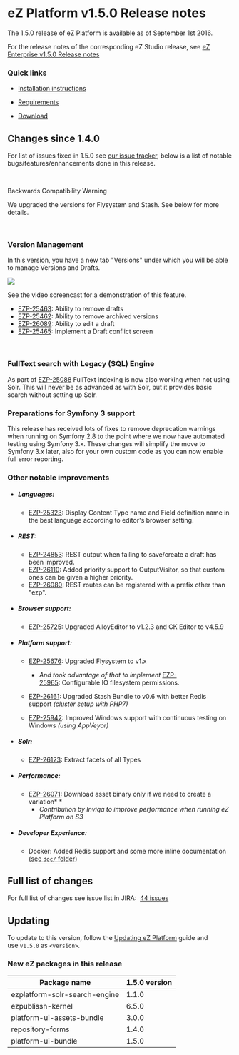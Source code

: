
# eZ Platform v1.5.0 Release notes


The 1.5.0 release of eZ Platform is available as of September 1st 2016.

For the release notes of the corresponding eZ Studio release, see [eZ Enterprise v1.5.0 Release notes](eZ-Enterprise-v1.5.0-Release-notes_32114946.html)

### Quick links

-   [Installation instructions](../getting_started/install_ez_platform.md)

-   [Requirements](../getting_started/requirements.md)

-   [Download](http://share.ez.no/latest)

## Changes since 1.4.0

For list of issues fixed in 1.5.0 see [our issue tracker](https://jira.ez.no/issues/?filter=-1&jql=project%20%3D%20EZP%20AND%20resolution%20!%3D%20Unresolved%20AND%20fixVersion%20in%20(1.5.0)%20ORDER%20BY%20updatedDate%20ASC), below is a list of notable bugs/features/enhancements done in this release.

 

Backwards Compatibility Warning

We upgraded the versions for Flysystem and Stash. See below for more details.

 

### Version Management

In this version, you have a new tab "Versions" under which you will be able to manage Versions and Drafts.

![](img/featuring_articles.png)

See the video screencast for a demonstration of this feature.

-   [EZP-25463](https://jira.ez.no/browse/EZP-25463): Ability to remove drafts
-   [EZP-25462](https://jira.ez.no/browse/EZP-25462): Ability to remove archived versions
-   [EZP-26089](https://jira.ez.no/browse/EZP-26089): Ability to edit a draft
-   [EZP-25465](https://jira.ez.no/browse/EZP-25465): Implement a Draft conflict screen

 

### FullText search with Legacy (SQL) Engine

As part of [EZP-25088](https://jira.ez.no/browse/EZP-25088) FullText indexing is now also working when not using Solr. This will never be as advanced as with Solr, but it provides basic search without setting up Solr.

### Preparations for Symfony 3 support

This release has received lots of fixes to remove deprecation warnings when running on Symfony 2.8 to the point where we now have automated testing using Symfony 3.x. These changes will simplify the move to Symfony 3.x later, also for your own custom code as you can now enable full error reporting.

### Other notable improvements

-   ##### Languages:

    -   [EZP-25323](https://jira.ez.no/browse/EZP-25323): Display Content Type name and Field definition name in the best language according to editor's browser setting.

-   ##### REST:

    -   [EZP-24853](https://jira.ez.no/browse/EZP-24853): REST output when failing to save/create a draft has been improved.
    -   [EZP-26110](https://jira.ez.no/browse/EZP-26110): Added priority support to OutputVisitor, so that custom ones can be given a higher priority.
    -   [EZP-26080](https://jira.ez.no/browse/EZP-26080): REST routes can be registered with a prefix other than "ezp".
-   ##### Browser support:

    -   [EZP-25725](https://jira.ez.no/browse/EZP-25725): Upgraded AlloyEditor to v1.2.3 and CK Editor to v4.5.9
-   ##### Platform support:

    -   [EZP-25676](https://jira.ez.no/browse/EZP-25676): Upgraded Flysystem to v1.x

        -   *And took advantage of that to implement* [EZP-25965](https://jira.ez.no/browse/EZP-25965): Configurable IO filesystem permissions.

    -   [EZP-26161](https://jira.ez.no/browse/EZP-26161): Upgraded Stash Bundle to v0.6 with better Redis support *(cluster setup with PHP7)*

    -   [EZP-25942](https://jira.ez.no/browse/EZP-25942): Improved Windows support with continuous testing on Windows *(using AppVeyor)*

-   ##### Solr:

    -   [EZP-26123](https://jira.ez.no/browse/EZP-26123): Extract facets of all Types
-   ##### Performance:

    -   [EZP-26071](https://jira.ez.no/browse/EZP-26071): Download asset binary only if we need to create a variation*
        *
        -   *Contribution by Inviqa to improve performance when running eZ Platform on S3*
-   ##### Developer Experience:

    -   Docker: Added Redis support and some more inline documentation ([see `doc/` folder](https://github.com/ezsystems/ezplatform/blob/ff191377fc68c53478c68da892f9eb79dce6347e/doc/docker-compose/redis.yml))

## Full list of changes

For full list of changes see issue list in JIRA:  [44 issues](https://jira.ez.no/secure/IssueNavigator.jspa?reset=true&jqlQuery=project%3DEZP+and+fixVersion%3D1.5.0+&src=confmacro)

## Updating

To update to this version, follow the [Updating eZ Platform](../updating/updating_ez_platform.md) guide and use `v1.5.0` as `<version>`.

### New eZ packages in this release

| Package name | 1.5.0 version |
|--------------|---------------|
| ezplatform-solr-search-engine | 1.1.0 |
| ezpublissh-kernel | 6.5.0 |
| platform-ui-assets-bundle | 3.0.0 |
| repository-forms | 1.4.0 |
| platform-ui-bundle | 1.5.0 |
